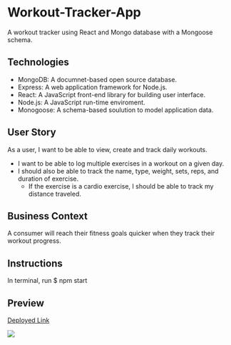 # Workout-Tracker-App

A workout tracker using React and Mongo database with a Mongoose schema.

## Technologies

- MongoDB: A documnet-based open source database.
- Express: A web application framework for Node.js.
- React: A JavaScript front-end library for building user interface.
- Node.js: A JavaScript run-time enviroment.
- Monogoose: A schema-based soulution to model application data.

## User Story

As a user, I want to be able to view, create and track daily workouts. 
- I want to be able to log multiple exercises in a workout on a given day. 
- I should also be able to track the name, type, weight, sets, reps, and duration of exercise. 
  - If the exercise is a cardio exercise, I should be able to track my distance traveled.

## Business Context

A consumer will reach their fitness goals quicker when they track their workout progress.

## Instructions

In terminal, run $ npm start 

## Preview
[Deployed Link](https://workout-tracker-app1.herokuapp.com/)

![](WorkoutTrackerAppDemo.gif)
